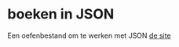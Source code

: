 # boeken in JSON
Een oefenbestand om te werken met JSON
[de site](27237.hosts2.ma-cloud.nl/bewijzenmap/periode1.1/pro1/boekJson/index.html)
